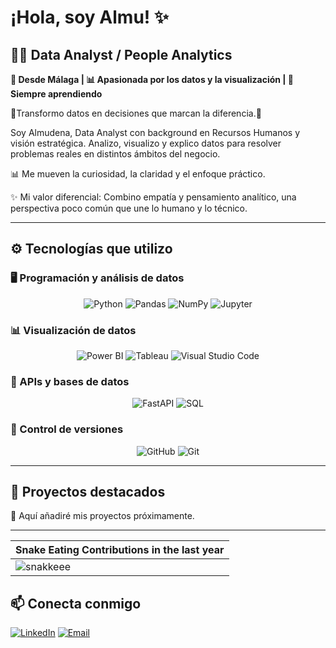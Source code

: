 # ¡Hola, soy **Almu**! ✨

<p align="center">


## 👩‍💻 Data Analyst / People Analytics

**📍 Desde Málaga | 📊 Apasionada por los datos y la visualización | 🧠 Siempre aprendiendo**

🎯Transformo datos en decisiones que marcan la diferencia.🎯

Soy Almudena, Data Analyst con background en Recursos Humanos y visión estratégica. Analizo, visualizo y explico datos para resolver problemas reales en distintos ámbitos del negocio.

📊 Me mueven la curiosidad, la claridad y el enfoque práctico.

✨ Mi valor diferencial: Combino empatía y pensamiento analítico, una perspectiva poco común que une lo humano y lo técnico.

---

## ⚙️ Tecnologías que utilizo

### 🖥️ Programación y análisis de datos
<p align="center">
  <img alt="Python" src="https://img.shields.io/badge/Python-3776AB?style=for-the-badge&logo=python&logoColor=white" />
  <img alt="Pandas" src="https://img.shields.io/badge/Pandas-150458?style=for-the-badge&logo=pandas&logoColor=white" />
  <img alt="NumPy" src="https://img.shields.io/badge/NumPy-013243?style=for-the-badge&logo=numpy&logoColor=white" />
  <img alt="Jupyter" src="https://img.shields.io/badge/Jupyter-F37626?style=for-the-badge&logo=jupyter&logoColor=white" />
</p>

### 📊 Visualización de datos
<p align="center">
  <img alt="Power BI" src="https://img.shields.io/badge/Power%20BI-FFB900?style=for-the-badge&logo=microsoft-power-bi&logoColor=black" />
  <img alt="Tableau" src="https://img.shields.io/badge/Tableau-3E99C1?style=for-the-badge&logo=tableau&logoColor=white" />
  <img alt="Visual Studio Code" src="https://img.shields.io/badge/VS%20Code-007ACC?style=for-the-badge&logo=visual-studio-code&logoColor=white" />
</p>

### 🔧 APIs y bases de datos
<p align="center">
  <img alt="FastAPI" src="https://img.shields.io/badge/FastAPI-009688?style=for-the-badge&logo=fastapi&logoColor=white" />
  <img alt="SQL" src="https://img.shields.io/badge/SQL-4479A1?style=for-the-badge&logo=sqlite&logoColor=white" />
</p>

### 🔄 Control de versiones
<p align="center">
  <img alt="GitHub" src="https://img.shields.io/badge/GitHub-181717?style=for-the-badge&logo=github&logoColor=white" />
  <img alt="Git" src="https://img.shields.io/badge/Git-F05032?style=for-the-badge&logo=git&logoColor=white" />
</p>

---

## 🚀 Proyectos destacados

📌 Aquí añadiré mis proyectos próximamente.

---
| Snake Eating Contributions in the last year |
| ------------------------------------------|
| ![snakkeee](https://github.com/user-attachments/assets/767354e9-fe1e-4009-b421-2f49388bfda5) | 


## 📫 Conecta conmigo

[![LinkedIn](https://img.shields.io/badge/LinkedIn-Almudena-blue?style=for-the-badge&logo=linkedin&logoColor=white)](https://www.linkedin.com/in/almudena-sanchez-89232b1a3)
[![Email](https://img.shields.io/badge/Email-almudena.sanf@gmail.com-red?style=for-the-badge&logo=gmail&logoColor=white)](mailto:almudena.sanf@gmail.com)







